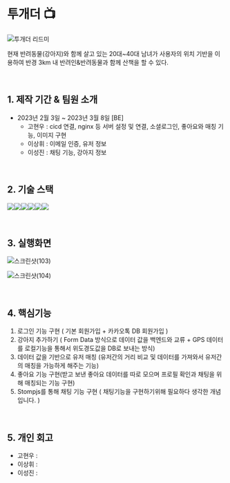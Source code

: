 # 투개더 📺

![투개더 리드미](https://user-images.githubusercontent.com/120078825/223928527-0912cecf-bc93-44af-b222-50c530ec0f83.png)

현재 반려동물(강아지)와 함께 살고 있는 20대~40대 남녀가 사용자의 위치 기반을 이용하여 반경 3km 내 반려인&반려동물과 함께 산책을 할 수 있다.

<br>

## 1. 제작 기간 & 팀원 소개


- 2023년 2월 3일 ~ 2023년 3월 8일
    [BE]
  - 고현우 : cicd 연결, nginx 등 서버 설정 및 연결, 소셜로그인, 좋아요와 매칭 기능, 이미지 구현
  - 이상휘 : 이메일 인증, 유저 정보
  - 이성진 : 채팅 기능, 강아지 정보

<br>

## 2. 기술 스택
<img src="https://img.shields.io/badge/JAVA-007396?style=for-the-badge&logo=java&logoColor=white"><img src="https://img.shields.io/badge/Spring-6DB33F?style=for-the-badge&logo=Spring&logoColor=white"><img src="https://img.shields.io/badge/mysql-4479A1?style=for-the-badge&logo=mysql&logoColor=white"><img src="https://img.shields.io/badge/LINUX-005496?style=for-the-badge&logo=linux&logoColor=white"><img src="https://img.shields.io/badge/NGINX-3D1332?style=for-the-badge&logo=nginx&logoColor=white"><img src="https://img.shields.io/badge/STOMPJS-lightgrey?style=for-the-badge&logo=stompjs&logoColor=white">

<br>

## 3. 실행화면

![스크린샷(103)](https://user-images.githubusercontent.com/120078825/223935126-6017a818-8199-4873-820a-df8edf20788a.png)

![스크린샷(104)](https://user-images.githubusercontent.com/120078825/223935151-b256eff6-b833-483c-892f-16e34681e94f.png)


<br>

## 4. 핵심기능

1. 로그인 기능 구현 ( 기본 회원가입 + 카카오톡 DB 회원가입 )
2. 강아지 추가하기 ( Form Data 방식으로 데이터 값을 백엔드와 교류 + GPS 데이터를 로컬기능을 통해서 위도경도값을 DB로 보내는 방식)
3. 데이터 값을 기반으로 유저 매칭 (유저간의 거리 비교 및 데이터를 가져와서 유저간의 매칭을 가능하게 해주는 기능)
4. 좋아요 기능 구현(받고 보낸 좋아요 데이터를 따로 모으며 프로필 확인과 채팅을 위해 매칭되는 기능 구현)
5. Stompjs를 통해 채팅 기능 구현 ( 채팅기능을 구현하기위해 필요하다 생각한 개념입니다. )

<br>

## 5. 개인 회고

 - 고현우 : 
 - 이상휘 : 
 - 이성진 : 
